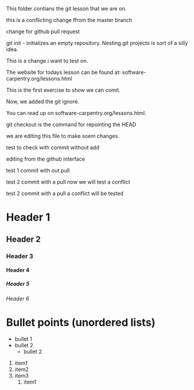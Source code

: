 This folder contians the git lesson that we are on.


this is a conflicting change ffrom the master branch

change for github pull request

git init - initializes an empty repository. Nesting git projects is sort of a 
silly idea.

This is a change i want to test on.

The website for todays lesson can be found at: 
software-carpentry.org/lessons.html

This is the first exercise to show we can comit.

Now, we added the git ignore.

You can read up on software-carpentry.org/lessons.html.

git checkout is the command for repointing the HEAD

we are editing this file to make soem changes.

test to check with commit without add

editing from the github interface

test 1 commit with out pull

test 2 commit with a pull now we will test a conflict

test 2 commit with a pull a conflict will be tested

# Header 1
## Header 2
### Header 3
#### Header 4
##### Header 5
###### Header 6

# Bullet points (unordered lists)

- bullet 1
- bullet 2
   - bullet 2

1. item1 
1. item2
2. item3
    1. item1
